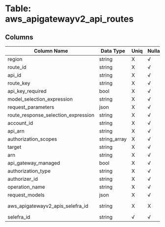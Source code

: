 # Table: aws_apigatewayv2_api_routes

## Columns 

|  Column Name   |  Data Type  | Uniq | Nullable | Description | 
|  ----  | ----  | ----  | ----  | ---- | 
| region | string | X | √ |  | 
| route_id | string | X | √ |  | 
| api_id | string | X | √ |  | 
| route_key | string | X | √ |  | 
| api_key_required | bool | X | √ |  | 
| model_selection_expression | string | X | √ |  | 
| request_parameters | json | X | √ |  | 
| route_response_selection_expression | string | X | √ |  | 
| account_id | string | X | √ |  | 
| api_arn | string | X | √ |  | 
| authorization_scopes | string_array | X | √ |  | 
| target | string | X | √ |  | 
| arn | string | X | √ |  | 
| api_gateway_managed | bool | X | √ |  | 
| authorization_type | string | X | √ |  | 
| authorizer_id | string | X | √ |  | 
| operation_name | string | X | √ |  | 
| request_models | json | X | √ |  | 
| aws_apigatewayv2_apis_selefra_id | string | X | X | fk to aws_apigatewayv2_apis.selefra_id | 
| selefra_id | string | √ | √ | random id | 


